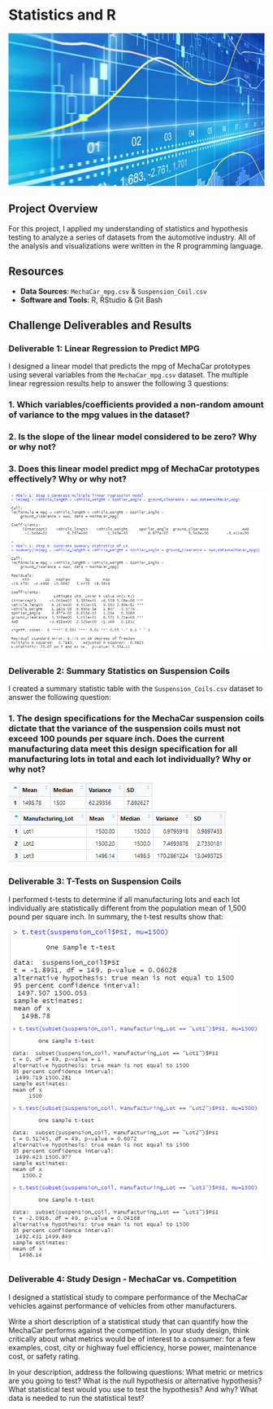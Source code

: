 # Statistics and R

<img src="images/statistics-header.jpg" width="1000" height="300">

## Project Overview
For this project, I applied my understanding of statistics and hypothesis testing to analyze a series of datasets from the automotive industry. All of the analysis and visualizations were written in the R programming language.

## Resources
- **Data Sources**: `MechaCar_mpg.csv` & `Suspension_Coil.csv`
- **Software and Tools**: R, RStudio & Git Bash

## Challenge Deliverables and Results

### Deliverable 1: Linear Regression to Predict MPG

I designed a linear model that predicts the mpg of MechaCar prototypes using several variables from the `MechaCar_mpg.csv` dataset. The multiple linear regression results help to answer the following 3 questions:

### **1. Which variables/coefficients provided a non-random amount of variance to the mpg values in the dataset?**

### **2. Is the slope of the linear model considered to be zero? Why or why not?**

### **3. Does this linear model predict mpg of MechaCar prototypes effectively? Why or why not?**

<img src="images/Delv 1_linear regression.PNG">

### Deliverable 2: Summary Statistics on Suspension Coils

I created a summary statistic table with the `Suspension_Coils.csv` dataset to answer the following question:

### **1. The design specifications for the MechaCar suspension coils dictate that the variance of the suspension coils must not exceed 100 pounds per square inch. Does the current manufacturing data meet this design specification for all manufacturing lots in total and each lot individually? Why or why not?**

<img src="images/Delv 2_total_summary.PNG">

<img src="images/Delv 2_lot_summary.PNG">

### Deliverable 3: T-Tests on Suspension Coils

I performed t-tests to determine if all manufacturing lots and each lot individually are statistically different from the population mean of 1,500 pound per square inch. In summary, the t-test results show that:

<img src="images/Delv 3_t-test_all lots.PNG">

<img src="images/Delv 3_t-test_lots.PNG">

### Deliverable 4: Study Design - MechaCar vs. Competition

I designed a statistical study to compare performance of the MechaCar vehicles against performance of vehicles from other manufacturers.

Write a short description of a statistical study that can quantify how the MechaCar performs against the competition. In your study design, think critically about what metrics would be of interest to a consumer: for a few examples, cost, city or highway fuel efficiency, horse power, maintenance cost, or safety rating.

In your description, address the following questions:
What metric or metrics are you going to test?
What is the null hypothesis or alternative hypothesis?
What statistical test would you use to test the hypothesis? And why?
What data is needed to run the statistical test?

